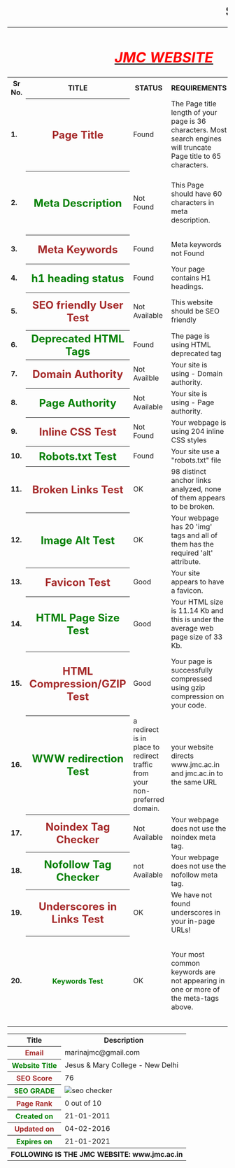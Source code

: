 <html>
<head><b><h1><marquee>SEO REPORT</marquee></h1></b></head>
<table>
<th colspan="6"><b><u><i><h1><font color="red">JMC WEBSITE</font></h1></i></u></b></th>
<tr>
<th><b>Sr No.</b></th><th><b>TITLE</b></th><th><b>STATUS</b></th><th><b>REQUIREMENTS</b></th><th><b>SUGGESTION</b></th>
</tr>
<tr>
<td><b>1.</b></td>
<th><font color="brown" font size="5">Page Title</font></th>
<td>Found</td>
<td>The Page title length of your page is 36 characters. Most search engines will truncate Page title to 65 characters.</td>
<td>Jesus & Mary College - New Delhi</td>
</tr>
<tr>
<td><b>2.</b></td>
<th><font color="green" font size="5">Meta Description</font></th>
<td>Not Found</td>
<td>This Page should have 60 characters in meta description.</td>
<td>JMC is run by the Sisters of Jesus & Mary Congregation which originated in France in 1818. It was founded by a noble lady St. Claudine Thevenet.</td>
</tr>
<tr>
<td><b>3.</b></td>
<th><font color="brown" font size="5">Meta Keywords</font></th>
<td>Found</td>
<td>Meta keywords not Found</td>
<td>Google Does not accept meta keywords any more.</td>
</tr>
<tr>
<td><b>4.</b></td>
<th><font color="green" font size="5">h1 heading status</font></th>
<td>Found</td>
<td>Your page contains H1 headings.</td>
</tr>
<tr>
<td><b>5.</b></td>
<th><font color="brown" font size="5">SEO friendly User Test</font></th>
<td>Not Available</td>
<td>This website should be SEO friendly</td>
<td>An SEO friendly url must contain only lower alphabets, numbers, slashes(/), dash(-).</td>
</tr>
<tr>
<td><b>6.</b></td>
<th><font color="green" font size="5">Deprecated HTML Tags</font></th>
<td>Found</td>
<td>The page is using HTML deprecated tag</td>
</tr>
<tr>
<td><b>7.</b></td>
<th><font color="brown" font size="5">Domain Authority</font></th>
<td>Not Availble</td>
<td>Your site is using - Domain authority.</td>
<td>Domain Authority should be more than 20.</td>
</tr>
<tr>
<td><b>8.</b></td>
<th><font color="green" font size="5">Page Authority</font></th>
<td>Not Available</td>
<td>Your site is using - Page authority.</td>
<td>Page Authority should be more than 20</td>
</tr>
<tr>
<td><b>9.</b></td>
<th><font color="brown" font size="5">Inline CSS Test</font></th>
<td>Not Found</td>
<td>Your webpage is using 204 inline CSS styles</td>
<td>This webpage should have more than 300 inline CSS styles.</td>
</tr>
<tr>
<td><b>10.</b></td>
<th><font color="green" font size="5">Robots.txt Test</font></th>
<td>Found</td>
<td>Your site use a "robots.txt" file</td>
<td> http://jmc.ac.in/robots.txt </td>
</tr>
<tr>
<td><b>11.</b></td>
<th><font color="brown" font size="5">Broken Links Test</font></th>
<td>OK</td>
<td>98 distinct anchor links analyzed, none of them appears to be broken.</td>
<td>The site should not contain Broken links so as to improve the seo score.</td>
</tr>
<tr>
<td><b>12.</b></td>
<th><font color="green" font size="5">Image Alt Test</font></th>
<td>OK</td>
<td>Your webpage has 20 'img' tags and all of them has the required 'alt' attribute.</td>
<td>alt tag will describe your image in case it's not appearing on webpage</td>
</tr>
<tr>
<td><b>13.</b></td>
<th><font color="brown" font size="5">Favicon Test</font></th>
<td>Good</td>
<td>Your site appears to have a favicon.</td>
<td><img src=https://upload.wikimedia.org/wikipedia/en/1/19/Jesus_and_Mary_College.gif></td>
</tr>
<tr>
<td><b>14.</b></td>
<th><font color="green" font size="5">HTML Page Size Test</font></th>
<td>Good</td>
<td>Your HTML size is 11.14 Kb and this is under the average web page size of 33 Kb.</td>
<td>This leads to a faster page loading time than average.</td>
</tr>
<tr>
<td><b>15.</b></td>
<th><font color="brown" font size="5">HTML Compression/GZIP Test </font></th>
<td>Good</td>
<td>Your page is successfully compressed using gzip compression on your code.</td>
<td>Your HTML is compressed from 43.46 Kb to 11.14 Kb (74 % size savings). This helps ensure a faster loading web page and improved user experience.</td>
</tr>
<tr>
<td><b>16.</b></td>
<th><font color="green" font size="5">WWW redirection Test</font></th>
<td>a redirect is in place to redirect traffic from your non-preferred domain.</td>
<td> your website directs www.jmc.ac.in and jmc.ac.in to the same URL</td>
</tr>
<tr>
<td><b>17.</b></td>
<th><font color="brown" font size="5">Noindex Tag Checker</font></th>
<td>Not Available</td>
<td>Your webpage does not use the noindex meta tag.</td>
<td>This means that your webpage will be read and indexed by search engines.</td>
</tr>
<tr>
<td><b>18.</b></td>
<th><font color="green" font size="5">Nofollow Tag Checker</font></th>
<td>not Available</td>
<td>Your webpage does not use the nofollow meta tag. </td>
<td> This means that search engins will crawl all links from your webpage.</td>
</tr>
<tr>
<td><b>19.</b></td>
<th><font color="brown" font size="5">Underscores in Links Test</font></th>
<td>OK</td>
<td> We have not found underscores in your in-page URLs!</td>
</tr>
<tr>
<td><b>20.</b></td>
<th><font color="green" font size="3">Keywords Test</font></th>
<td>OK</td>
<td>Your most common keywords are not appearing in one or more of the meta-tags above. </td>
<td> Your primary keywords should appear in your meta-tags to help identify the topic of your webpage to search engines.
⟩⟩  Keyword(s) not included in Meta-Title
⟩⟩  Keyword(s) not included in Meta-Description</td>
</tr>
</table>

<table>
<th><b>Title</b></th><th><b>Description</b></th>
<tr>
<th><font color="brown" font size="3">Email</font></th>
<td>marinajmc@gmail.com</td>
</tr>
<tr>
<th><font color="green" font size="3">Website Title</font></th>
<td>Jesus & Mary College - New Delhi</td>
</tr>
<tr>
<th><font color="brown" font size="3">SEO Score</font></th>
<td>76</td>
</tr>
<tr>
<th><font color="green" font size="3">SEO GRADE</font></th>
<td><img src="http://smallseotools.com/imgs/badge-golden-xs.png" alt="seo checker"></td>
</tr>
<tr>
<th><font color="brown" font size="3">Page Rank</font></th>
<td>0 out of 10</td>
</tr>
<tr>
<th><font color="green" font size="3">Created on</font></th>
<td>21-01-2011</td>
</tr>
<tr>
<th><font color="brown" font size="3">Updated on</font></th>
<td>04-02-2016</td>
</tr>
<tr>
<th><font color="green" font size="3">Expires on</font></th>
<td>21-01-2021</td>
</tr>
<th colspan="6">FOLLOWING IS THE JMC WEBSITE: www.jmc.ac.in </th>
</table>
</html>

